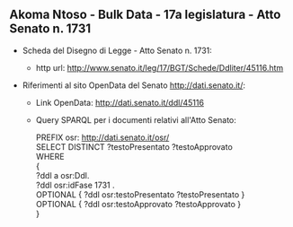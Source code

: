 ## Akoma Ntoso - Bulk Data - 17a legislatura - Atto Senato n. 1731 ##

* Scheda del Disegno di Legge - Atto Senato n. 1731:
	* http url: http://www.senato.it/leg/17/BGT/Schede/Ddliter/45116.htm

* Riferimenti al sito OpenData del Senato http://dati.senato.it/:
	* Link OpenData: http://dati.senato.it/ddl/45116
	* Query SPARQL per i documenti relativi all'Atto Senato:

        PREFIX osr: <http://dati.senato.it/osr/>  
		SELECT DISTINCT ?testoPresentato ?testoApprovato  
		WHERE  
		{  
		    ?ddl a osr:Ddl.  
		    ?ddl osr:idFase 1731 .  
		    OPTIONAL { ?ddl osr:testoPresentato ?testoPresentato }  
		    OPTIONAL { ?ddl osr:testoApprovato ?testoApprovato }  
		}
		